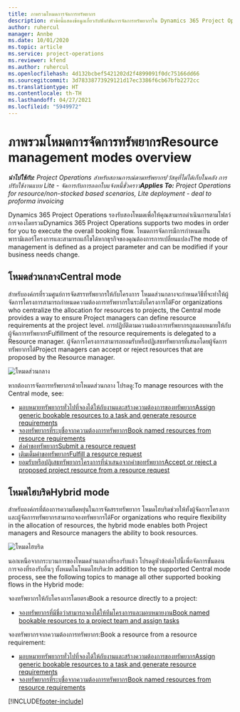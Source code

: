 ```yaml
---
title: ภาพรวมโหมดการจัดการทรัพยากร
description: หัวข้อนี้แสดงข้อมูลเกี่ยวกับฟังก์ชันการจัดการทรัพยากรใน Dynamics 365 Project Operations
author: ruhercul
manager: Annbe
ms.date: 10/01/2020
ms.topic: article
ms.service: project-operations
ms.reviewer: kfend
ms.author: ruhercul
ms.openlocfilehash: 4d132bcbef5421202d2f4899091f0dc75166dd66
ms.sourcegitcommit: 3d78338773929121d17ec3386f6cb67bfb2272cc
ms.translationtype: HT
ms.contentlocale: th-TH
ms.lasthandoff: 04/27/2021
ms.locfileid: "5949972"
---
```

# <a name="resource-management-modes-overview"></a><span data-ttu-id="2359d-103">ภาพรวมโหมดการจัดการทรัพยากร</span><span class="sxs-lookup"><span data-stu-id="2359d-103">Resource management modes overview</span></span>

<span data-ttu-id="2359d-104">_**นำไปใช้กับ:** Project Operations สำหรับสถานการณ์ตามทรัพยากร/วัสดุที่ไม่ได้เก็บในคลัง การปรับใช้งานแบบ Lite - จัดการกับการออกใบแจ้งหนี้ชั่วคราว_</span><span class="sxs-lookup"><span data-stu-id="2359d-104">_**Applies To:** Project Operations for resource/non-stocked based scenarios, Lite deployment - deal to proforma invoicing_</span></span>


<span data-ttu-id="2359d-105">Dynamics 365 Project Operations รองรับสองโหมดเพื่อให้คุณสามารถดำเนินการตามโฟลว์การจองโดยรวม</span><span class="sxs-lookup"><span data-stu-id="2359d-105">Dynamics 365 Project Operations supports two modes in order for you to execute the overall booking flow.</span></span> <span data-ttu-id="2359d-106">โหมดการจัดการมีการกำหนดเป็นพารามิเตอร์โครงการและสามารถแก้ไขได้หากธุรกิจของคุณต้องการการเปลี่ยนแปลง</span><span class="sxs-lookup"><span data-stu-id="2359d-106">The mode of management is defined as a project parameter and can be modified if your business needs change.</span></span>    

## <a name="central-mode"></a><span data-ttu-id="2359d-107">โหมดส่วนกลาง</span><span class="sxs-lookup"><span data-stu-id="2359d-107">Central mode</span></span>
<span data-ttu-id="2359d-108">สำหรับองค์กรที่รวมศูนย์การจัดสรรทรัพยากรให้กับโครงการ โหมดส่วนกลางจะกำหนดวิธีที่จะทำให้ผู้จัดการโครงการสามารถกำหนดความต้องการทรัพยากรในระดับโครงการได้</span><span class="sxs-lookup"><span data-stu-id="2359d-108">For organizations who centralize the allocation for resources to projects, the Central mode provides a way to ensure Project managers can define resource requirements at the project level.</span></span> <span data-ttu-id="2359d-109">การปฏิบัติตามความต้องการทรัพยากรถูกมอบหมายให้กับผู้จัดการทรัพยากร</span><span class="sxs-lookup"><span data-stu-id="2359d-109">Fulfillment of the resource requirements is delegated to a Resource manager.</span></span> <span data-ttu-id="2359d-110">ผู้จัดการโครงการสามารถยอมรับหรือปฏิเสธทรัพยากรที่เสนอโดยผู้จัดการทรัพยากรได้</span><span class="sxs-lookup"><span data-stu-id="2359d-110">Project managers can accept or reject resources that are proposed by the Resource manager.</span></span>

![โหมดส่วนกลาง](./media/resource-management-central.png)

<span data-ttu-id="2359d-112">หากต้องการจัดการทรัพยากรด้วยโหมดส่วนกลาง โปรดดู:</span><span class="sxs-lookup"><span data-stu-id="2359d-112">To manage resources with the Central mode, see:</span></span>

- [<span data-ttu-id="2359d-113">มอบหมายทรัพยากรทั่วไปที่จองได้ให้กับงานและสร้างความต้องการของทรัพยากร</span><span class="sxs-lookup"><span data-stu-id="2359d-113">Assign generic bookable resources to a task and generate resource requirements</span></span>](/dynamics365/project-service/assign-generic-bookable-resource)
- [<span data-ttu-id="2359d-114">จองทรัพยากรที่ระบุชื่อจากความต้องการทรัพยากร</span><span class="sxs-lookup"><span data-stu-id="2359d-114">Book named resources from resource requirements</span></span>](/dynamics365/project-service/book-named-resource)
- [<span data-ttu-id="2359d-115">ส่งคำขอทรัพยากร</span><span class="sxs-lookup"><span data-stu-id="2359d-115">Submit a resource request</span></span>](/dynamics365/project-service/submit-resource-request)
- [<span data-ttu-id="2359d-116">เติมเต็มคำขอทรัพยากร</span><span class="sxs-lookup"><span data-stu-id="2359d-116">Fulfill a resource request</span></span>](/dynamics365/project-service/resource-management-fulfill-requests)
- [<span data-ttu-id="2359d-117">ยอมรับหรือปฏิเสธทรัพยากรโครงการที่นำเสนอจากคำขอทรัพยากร</span><span class="sxs-lookup"><span data-stu-id="2359d-117">Accept or reject a proposed project resource from a resource request</span></span>](/dynamics365/project-service/accept-reject-proposed-resource)

## <a name="hybrid-mode"></a><span data-ttu-id="2359d-118">โหมดไฮบริด</span><span class="sxs-lookup"><span data-stu-id="2359d-118">Hybrid mode</span></span>
<span data-ttu-id="2359d-119">สำหรับองค์กรที่ต้องการความยืดหยุ่นในการจัดสรรทรัพยากร โหมดไฮบริดช่วยให้ทั้งผู้จัดการโครงการและผู้จัดการทรัพยากรสามารถจองทรัพยากรได้</span><span class="sxs-lookup"><span data-stu-id="2359d-119">For organizations who require flexibility in the allocation of resources, the hybrid mode enables both Project managers and Resource managers the ability to book resources.</span></span>

![โหมดไฮบริด](./media/resource-management-hybrid.png)

<span data-ttu-id="2359d-121">นอกเหนือจากกระบวนการของโหมดส่วนกลางที่รองรับแล้ว โปรดดูหัวข้อต่อไปนี้เพื่อจัดการขั้นตอนการจองที่รองรับอื่นๆ ทั้งหมดในโหมดไฮบริด:</span><span class="sxs-lookup"><span data-stu-id="2359d-121">In addition to the supported Central mode process, see the following topics to manage all other supported booking flows in the Hybrid mode:</span></span>

<span data-ttu-id="2359d-122">จองทรัพยากรให้กับโครงการโดยตรง</span><span class="sxs-lookup"><span data-stu-id="2359d-122">Book a resource directly to a project:</span></span>
- [<span data-ttu-id="2359d-123">จองทรัพยากรที่มีชื่อว่าสามารถจองได้ให้ทีมโครงการและมอบหมายงาน</span><span class="sxs-lookup"><span data-stu-id="2359d-123">Book named bookable resources to a project team and assign tasks</span></span>](/dynamics365/project-service/assign-named-bookable-resource)

<span data-ttu-id="2359d-124">จองทรัพยากรจากความต้องการทรัพยากร:</span><span class="sxs-lookup"><span data-stu-id="2359d-124">Book a resource from a resource requirement:</span></span>
- [<span data-ttu-id="2359d-125">มอบหมายทรัพยากรทั่วไปที่จองได้ให้กับงานและสร้างความต้องการของทรัพยากร</span><span class="sxs-lookup"><span data-stu-id="2359d-125">Assign generic bookable resources to a task and generate resource requirements</span></span>](/dynamics365/project-service/assign-generic-bookable-resource)
- [<span data-ttu-id="2359d-126">จองทรัพยากรที่ระบุชื่อจากความต้องการทรัพยากร</span><span class="sxs-lookup"><span data-stu-id="2359d-126">Book named resources from resource requirements</span></span>](/dynamics365/project-service/book-named-resource)


[!INCLUDE[footer-include](../includes/footer-banner.md)]
